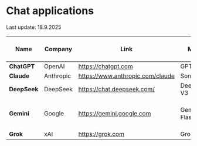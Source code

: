 # Chat applications

Last update:  18.9.2025

| Name              | Company         | Link                            | Model        | External API calls | PDF URL access |
|-------------------|-----------------|---------------------------------|--------------|---------------|----------------|
| **ChatGPT**       | OpenAI          | https://chatgpt.com              | GPT-5       | Yes           | Yes           |
| **Claude**        | Anthropic       | https://www.anthropic.com/claude | Sonnet 4    | Yes           | Yes           |
| **DeepSeek**      | DeepSeek        | https://chat.deepseek.com/       | DeepSeek-V3 | No            | Yes - but hallucinates |
| **Gemini**        | Google          | https://gemini.google.com        | Gemini 2.5 Flash | Yes      | Yes/No - inconsistent, API hallucinates |
| **Grok**          | xAI             | https://grok.com                 | Grok 4      | Yes           | Yes           |


